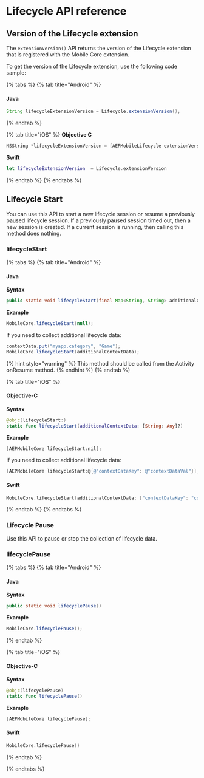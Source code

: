 # Lifecycle API reference

## Version of the Lifecycle extension

The `extensionVersion()` API returns the version of the Lifecycle extension that is registered with the Mobile Core extension.

To get the version of the Lifecycle extension, use the following code sample:

{% tabs %}
{% tab title="Android" %}
#### Java

```java
String lifecycleExtensionVersion = Lifecycle.extensionVersion();
```
{% endtab %}

{% tab title="iOS" %}
**Objective C**

```objectivec
NSString *lifecycleExtensionVersion = [AEPMobileLifecycle extensionVersion];
```

**Swift**

```swift
let lifecycleExtensionVersion  = Lifecycle.extensionVersion
```
{% endtab %}
{% endtabs %}

## Lifecycle Start

You can use this API to start a new lifecycle session or resume a previously paused lifecycle session. If a previously paused session timed out, then a new session is created. If a current session is running, then calling this method does nothing.

### lifecycleStart <a id="lifecycleStart"></a>

{% tabs %}
{% tab title="Android" %}
#### Java

**Syntax**

```java
public static void lifecycleStart(final Map<String, String> additionalContextData);
```

**Example**

```java
MobileCore.lifecycleStart(null);
```

If you need to collect additional lifecycle data:

```java
contextData.put("myapp.category", "Game");
MobileCore.lifecycleStart(additionalContextData);
```

{% hint style="warning" %}
This method should be called from the Activity onResume method.
{% endhint %}
{% endtab %}

{% tab title="iOS" %}
#### Objective-C

**Syntax**

```swift
@objc(lifecycleStart:)
static func lifecycleStart(additionalContextData: [String: Any]?) 
```

**Example**

```objective-c
[AEPMobileCore lifecycleStart:nil];
```

If you need to collect additional lifecycle data:

```objective-c
[AEPMobileCore lifecycleStart:@{@"contextDataKey": @"contextDataVal"}];
```

#### Swift

```swift
MobileCore.lifecycleStart(additionalContextData: ["contextDataKey": "contextDataVal"])
```
{% endtab %}
{% endtabs %}

### Lifecycle Pause

Use this API to pause or stop the collection of lifecycle data.

### lifecyclePause <a id="lifecyclePause"></a>

{% tabs %}
{% tab title="Android" %}
#### Java

**Syntax**

```java
public static void lifecyclePause()
```

**Example**

```java
MobileCore.lifecyclePause();
```
{% endtab %}

{% tab title="iOS" %}
#### Objective-C

**Syntax**

```swift
@objc(lifecyclePause)
static func lifecyclePause()
```

**Example**

```objective-c
[AEPMobileCore lifecyclePause];
```

#### Swift

```swift
MobileCore.lifecyclePause()
```
{% endtab %}


{% endtabs %}

